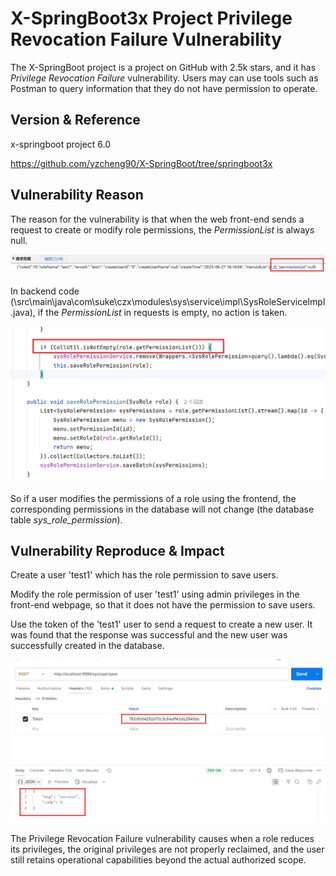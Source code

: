 # X-SpringBoot3x Project Privilege Revocation Failure Vulnerability

The X-SpringBoot project is a project on GitHub with 2.5k stars, and it has *Privilege Revocation Failure* vulnerability. Users may can use tools such as Postman to query information that they do not have permission to operate.

## Version & Reference

x-springboot project 6.0

https://github.com/yzcheng90/X-SpringBoot/tree/springboot3x

## Vulnerability Reason

The reason for the vulnerability is that when the web front-end sends a request to create or modify role permissions, the *PermissionList* is always null.

![img1](./img/img1.png)

In backend code (\src\main\java\com\suke\czx\modules\sys\service\impl\SysRoleServiceImpl.java), if the *PermissionList* in requests is empty, no action is taken.

![img2](./img/img2.png)

So if a user modifies the permissions of a role using the frontend, the corresponding permissions in the database will not change (the database table *sys_role_permission*).

## Vulnerability Reproduce & Impact

Create a user 'test1' which has the role permission to save users.

Modify the role permission of user 'test1' using admin privileges in the front-end webpage, so that it does not have the permission to save users.

Use the token of the 'test1' user to send a request to create a new user. It was found that the response was successful and the new user was successfully created in the database.

![img3](./img/img3.png)

The Privilege Revocation Failure vulnerability causes when a role reduces its privileges, the original privileges are not properly reclaimed, and the user still retains operational capabilities beyond the actual authorized scope.